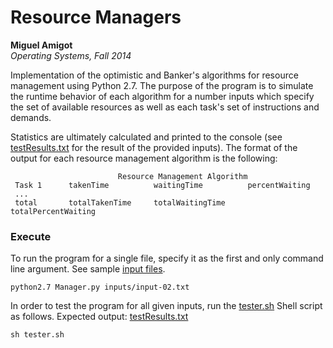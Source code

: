 Resource Managers
=================
**Miguel Amigot**
<br>
*Operating Systems, Fall 2014*


Implementation of the optimistic and Banker's algorithms for resource management using Python 2.7. The purpose of the program is to simulate the runtime behavior of each algorithm for a number inputs which specify the set of available resources as well as each task's set of instructions and demands.

Statistics are ultimately calculated and printed to the console (see [testResults.txt](testResults.txt) for the result of the provided inputs). The format of the output for each resource management algorithm is the following:

                            Resource Management Algorithm
     Task 1      takenTime          waitingTime          percentWaiting
     ...
     total       totalTakenTime     totalWaitingTime     totalPercentWaiting

### Execute
To run the program for a single file, specify it as the first and only command line argument. See sample [input files](inputs/).
```
python2.7 Manager.py inputs/input-02.txt
```
In order to test the program for all given inputs, run the [tester.sh](tester.sh) Shell script as follows. Expected output: [testResults.txt](testResults.txt)
```
sh tester.sh
```
